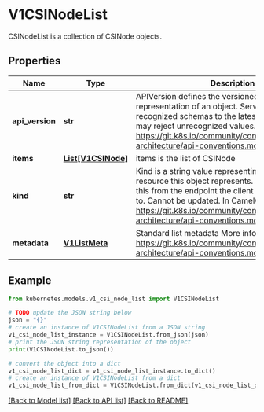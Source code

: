 # V1CSINodeList

CSINodeList is a collection of CSINode objects.

## Properties

Name | Type | Description | Notes
------------ | ------------- | ------------- | -------------
**api_version** | **str** | APIVersion defines the versioned schema of this representation of an object. Servers should convert recognized schemas to the latest internal value, and may reject unrecognized values. More info: https://git.k8s.io/community/contributors/devel/sig-architecture/api-conventions.md#resources | [optional] 
**items** | [**List[V1CSINode]**](V1CSINode.md) | items is the list of CSINode | 
**kind** | **str** | Kind is a string value representing the REST resource this object represents. Servers may infer this from the endpoint the client submits requests to. Cannot be updated. In CamelCase. More info: https://git.k8s.io/community/contributors/devel/sig-architecture/api-conventions.md#types-kinds | [optional] 
**metadata** | [**V1ListMeta**](V1ListMeta.md) | Standard list metadata More info: https://git.k8s.io/community/contributors/devel/sig-architecture/api-conventions.md#metadata | [optional] 

## Example

```python
from kubernetes.models.v1_csi_node_list import V1CSINodeList

# TODO update the JSON string below
json = "{}"
# create an instance of V1CSINodeList from a JSON string
v1_csi_node_list_instance = V1CSINodeList.from_json(json)
# print the JSON string representation of the object
print(V1CSINodeList.to_json())

# convert the object into a dict
v1_csi_node_list_dict = v1_csi_node_list_instance.to_dict()
# create an instance of V1CSINodeList from a dict
v1_csi_node_list_from_dict = V1CSINodeList.from_dict(v1_csi_node_list_dict)
```
[[Back to Model list]](../README.md#documentation-for-models) [[Back to API list]](../README.md#documentation-for-api-endpoints) [[Back to README]](../README.md)


